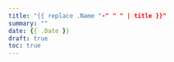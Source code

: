 ```yaml
---
title: "{{ replace .Name "-" " " | title }}"
summary: ""
date: {{ .Date }}
draft: true
toc: true
---
```

